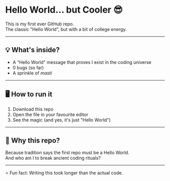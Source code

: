 # Hello World... but Cooler 😎

This is my first ever GitHub repo.  
The classic "Hello World", but with a bit of college energy.

---

## 💡 What's inside?
- A "Hello World" message that proves I exist in the coding universe
- 0 bugs (so far)
- A sprinkle of *masti*

---

## 🖥 How to run it
1. Download this repo  
2. Open the file in your favourite editor  
3. See the magic (and yes, it's just "Hello World")

---

## 🚀 Why this repo?
Because tradition says the first repo must be a Hello World.  
And who am I to break ancient coding rituals?

---

⭐️ Fun fact: Writing this took longer than the actual code.

